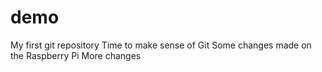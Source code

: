 # demo
My first git repository
Time to make sense of Git
Some changes made on the Raspberry Pi
More changes
